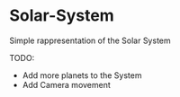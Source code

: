 # Solar-System
Simple rappresentation of the Solar System

TODO:

- Add more planets to the System
- Add Camera movement
